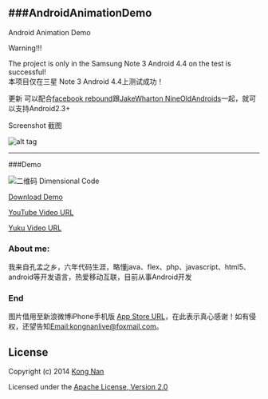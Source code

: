 ###AndroidAnimationDemo
-----
Android Animation Demo

Warning!!!

The project is only in the Samsung Note 3 Android 4.4 on the test is successful!  
本项目仅在三星 Note 3 Android 4.4上测试成功！

更新
可以配合[facebook rebound](https://github.com/facebook/rebound)跟[JakeWharton NineOldAndroids](https://github.com/JakeWharton/NineOldAndroids)一起，就可以支持Android2.3+

Screenshot 截图

![alt tag](https://github.com/kongnanlive/AndroidAnimationDemo/raw/master/screenshots/myaa1.mov_1409889442.gif)

---

###Demo

![二维码 Dimensional Code](https://github.com/kongnanlive/AndroidAnimationDemo/raw/master/download/dimensionalcode.png)

[Download Demo](https://github.com/kongnanlive/AndroidAnimationDemo/raw/master/download/AndroidAnimationDemo-release.apk)

[YouTube Video URL](http://youtu.be/9r5MYCzO6fs)

[Yuku Video URL](http://v.youku.com/v_show/id_XNzc0MTgxMDg4.html)

### About me:

我来自孔孟之乡，六年代码生涯，略懂java、flex、php、javascript、html5、android等开发语言，热爱移动互联，目前从事Android开发

### End

图片借用至新浪微博iPhone手机版 [App Store URL](https://itunes.apple.com/us/app/weibo/id350962117)，在此表示真心感谢！如有侵权，还望告知[Email:kongnanlive@foxmail.com](mailto:kongnanlive@foxmail.com)。


## License
Copyright (c) 2014 [Kong Nan](http://weibo.com/kongnan)

Licensed under the [Apache License, Version 2.0](http://www.apache.org/licenses/LICENSE-2.0.html)
